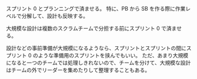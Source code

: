 スプリント 0 とプランニングで済ませる。
特に、PB から SB を作る際に作業レベルで分解して、設計も反映する。

大規模な設計は複数のスクラムチームで分担する前にスプリント 0 で済ませる。

設計などの事前準備が大規模になるようなら、スプリントとスプリントの間にスプリント 0 のような準備用のスプリントを挟んでもいい。
ただ、あまり大規模になると一つのチームでは処理しきれないので、チームを分けて、大規模な設計はチームの外でリーダーを集めたりして整理することもある。
